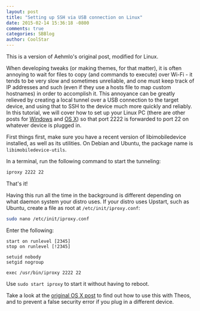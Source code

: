 ```yaml
---
layout: post
title: "Setting up SSH via USB connection on Linux"
date: 2015-02-14 15:36:18 -0800
comments: true
categories: SBBlog
author: CoolStar
---
```


This is a version of Aehmlo's original post, modified for Linux.

When developing tweaks (or making themes, for that matter), it is often annoying to wait for files to copy (and commands to execute) over Wi-Fi - it tends to be very slow and sometimes unreliable, and one must keep track of IP addresses and such (even if they use a hosts file to map custom hostnames) in order to accomplish it. This annoyance can be greatly relieved by creating a local tunnel over a USB connection to the target device, and using that to SSH to the device much more quickly and reliably. In this tutorial, we will cover how to set up your Linux PC (there are other posts for [Windows](/2015/02/setting-up-ssh-via-usb-connection-win/) and [OS X](/2014/12/setting-up-ssh-via-usb-connection/)) so that port 2222 is forwarded to port 22 on whatever device is plugged in.

First things first, make sure you have a recent version of libimobiledevice installed, as well as its utilities. On Debian and Ubuntu, the package name is `libimobiledevice-utils`.

In a terminal, run the following command to start the tunneling:

```bash
iproxy 2222 22
```

That's it!

Having this run all the time in the background is different depending on what daemon system your distro uses. If your distro uses Upstart, such as Ubuntu, create a file as root at `/etc/init/iproxy.conf`:

```bash
sudo nano /etc/init/iproxy.conf
```

Enter the following:

```
start on runlevel [2345]
stop on runlevel [!2345]

setuid nobody
setgid nogroup

exec /usr/bin/iproxy 2222 22
```

Use `sudo start iproxy` to start it without having to reboot.

Take a look at the [original OS X post](/2014/12/setting-up-ssh-via-usb-connection/) to find out how to use this with Theos, and to prevent a false security error if you plug in a different device.
